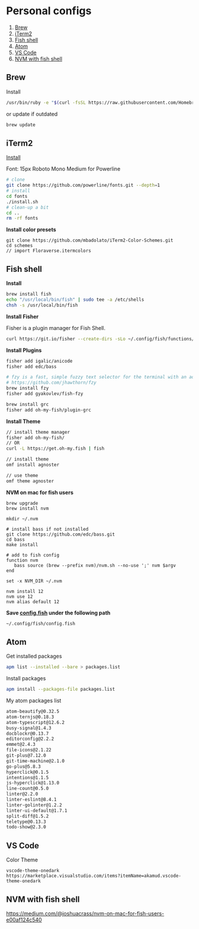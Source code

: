 # Personal configs

1. [Brew](#Brew)
1. [iTerm2](#iTerm2)
1. [Fish shell](#Fish-shell)
1. [Atom](#Atom)
1. [VS Code](#VS-code)
1. [NVM with fish shell](#NVM-with-fish-shell)

## Brew

Install
```bash
/usr/bin/ruby -e "$(curl -fsSL https://raw.githubusercontent.com/Homebrew/install/master/install)"
```

or update if outdated
```bash
brew update
```

## iTerm2
[Install](https://www.iterm2.com/downloads.html)

Font: 15px Roboto Mono Medium for Powerline
```bash
# clone
git clone https://github.com/powerline/fonts.git --depth=1
# install
cd fonts
./install.sh
# clean-up a bit
cd ..
rm -rf fonts
```

**Install color presets**
```shell
git clone https://github.com/mbadolato/iTerm2-Color-Schemes.git
cd schemes
// import Floraverse.itermcolors
```

## Fish shell

**Install**

```bash
brew install fish
echo "/usr/local/bin/fish" | sudo tee -a /etc/shells
chsh -s /usr/local/bin/fish
```

**Install Fisher**

Fisher is a plugin manager for Fish Shell.

```bash
curl https://git.io/fisher --create-dirs -sLo ~/.config/fish/functions/fisher.fish
```

**Install Plugins**

```bash
fisher add igalic/anicode
fisher add edc/bass

# fzy is a fast, simple fuzzy text selector for the terminal with an advanced scoring algorithm.
# https://github.com/jhawthorn/fzy
brew install fzy
fisher add gyakovlev/fish-fzy

brew install grc
fisher add oh-my-fish/plugin-grc
```

**Install Theme**

```bash
// install theme manager
fisher add oh-my-fish/
// OR
curl -L https://get.oh-my.fish | fish

// install theme
omf install agnoster

// use theme
omf theme agnoster
```

**NVM on mac for fish users**
```
brew upgrade
brew install nvm

mkdir ~/.nvm

# install bass if not installed
git clone https://github.com/edc/bass.git
cd bass
make install

# add to fish config
function nvm
   bass source (brew --prefix nvm)/nvm.sh --no-use ';' nvm $argv
end

set -x NVM_DIR ~/.nvm

nvm install 12
nvm use 12
nvm alias default 12
```

**Save [config.fish](./fish/config.fish) under the following path**
```bash
~/.config/fish/config.fish
```

## Atom

Get installed packages

```bash
apm list --installed --bare > packages.list
```

Install packages

```bash
apm install --packages-file packages.list
```

My atom packages list

```bash
atom-beautify@0.32.5
atom-ternjs@0.18.3
atom-typescript@12.6.2
busy-signal@1.4.3
docblockr@0.13.7
editorconfig@2.2.2
emmet@2.4.3
file-icons@2.1.22
git-plus@7.12.0
git-time-machine@2.1.0
go-plus@5.8.3
hyperclick@0.1.5
intentions@1.1.5
js-hyperclick@1.13.0
line-count@0.5.0
linter@2.2.0
linter-eslint@8.4.1
linter-golinter@1.2.2
linter-ui-default@1.7.1
split-diff@1.5.2
teletype@0.13.3
todo-show@2.3.0
```

## VS Code

Color Theme

```
vscode-theme-onedark
https://marketplace.visualstudio.com/items?itemName=akamud.vscode-theme-onedark
```

## NVM with fish shell
https://medium.com/@joshuacrass/nvm-on-mac-for-fish-users-e00af124c540
